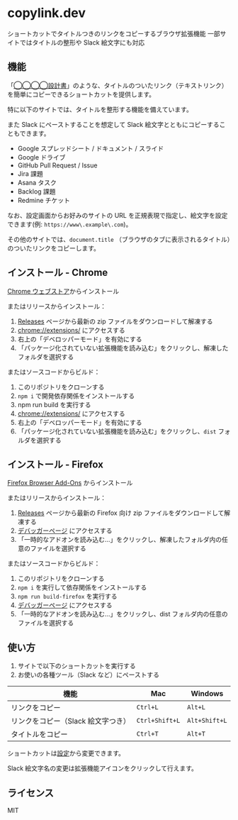 # copylink.dev
ショートカットでタイトルつきのリンクをコピーするブラウザ拡張機能
一部サイトではタイトルの整形や Slack 絵文字にも対応

## 機能
「[◯◯◯◯設計書](https://example.com)」のような、タイトルのついたリンク（テキストリンク）を簡単にコピーできるショートカットを提供します。

特に以下のサイトでは、タイトルを整形する機能を備えています。

また Slack にペーストすることを想定して Slack 絵文字とともにコピーすることもできます。
- Google スプレッドシート / ドキュメント / スライド
- Google ドライブ
- GitHub Pull Request / Issue
- Jira 課題
- Asana タスク
- Backlog 課題
- Redmine チケット

なお、設定画面からお好みのサイトの URL を正規表現で指定し、絵文字を設定できます(例: `https://www\.example\.com`)。

その他のサイトでは、`document.title` （ブラウザのタブに表示されるタイトル）のついたリンクをコピーします。

## インストール - Chrome
[Chrome ウェブストア](https://chromewebstore.google.com/detail/ohkebnhdjdgmfnhcmdpkdfddongdjadp)からインストール

またはリリースからインストール：
1. [Releases](https://github.com/wintorse/copylink-dev/releases/latest) ページから最新の zip ファイルをダウンロードして解凍する 
2. [chrome://extensions/](chrome://extensions/) にアクセスする
3. 右上の「デベロッパーモード」を有効にする
4. 「パッケージ化されていない拡張機能を読み込む」をクリックし、解凍したフォルダを選択する

またはソースコードからビルド：
1. このリポジトリをクローンする
2. `npm i` で開発依存関係をインストールする
3. npm run build を実行する
4. [chrome://extensions/](chrome://extensions/) にアクセスする
5. 右上の「デベロッパーモード」を有効にする
6. 「パッケージ化されていない拡張機能を読み込む」をクリックし、`dist` フォルダを選択する

## インストール - Firefox
[Firefox Browser Add-Ons](https://addons.mozilla.org/firefox/addon/copylink-dev/) からインストール

またはリリースからインストール：
1. [Releases](https://github.com/wintorse/copylink-dev/releases/latest) ページから最新の Firefox 向け zip ファイルをダウンロードして解凍する
2. [デバッガーページ](about:debugging#/runtime/this-firefox) にアクセスする
3. 「一時的なアドオンを読み込む…」をクリックし、解凍したフォルダ内の任意のファイルを選択する

またはソースコードからビルド：
1. このリポジトリをクローンする
2. `npm i` を実行して依存関係をインストールする
3. `npm run build-firefox` を実行する
4. [デバッガーページ](about:debugging#/runtime/this-firefox) にアクセスする
5. 「一時的なアドオンを読み込む…」をクリックし、dist フォルダ内の任意のファイルを選択する

## 使い方
1. サイトで以下のショートカットを実行する
2. お使いの各種ツール（Slack など）にペーストする

| 機能                            | Mac             | Windows        |
|--------------------------------|-----------------|----------------|
| リンクをコピー                   | `Ctrl+L`        | `Alt+L`        |
| リンクをコピー（Slack 絵文字つき） | `Ctrl+Shift+L`  | `Alt+Shift+L`  |
| タイトルをコピー                  | `Ctrl+T`        | `Alt+T`        |

ショートカットは[設定](chrome://extensions/shortcuts)から変更できます。

Slack 絵文字名の変更は拡張機能アイコンをクリックして行えます。

## ライセンス
MIT

